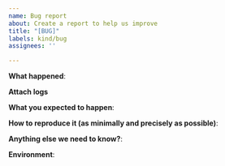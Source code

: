 ```yaml
---
name: Bug report
about: Create a report to help us improve
title: "[BUG]"
labels: kind/bug
assignees: ''

---
```


**What happened**:
<!--
 Include log lines if possible
 -->

**Attach logs**

**What you expected to happen**:

**How to reproduce it (as minimally and precisely as possible)**:

**Anything else we need to know?**:

**Environment**:
<!--
Please include config.yaml and your request
-->
